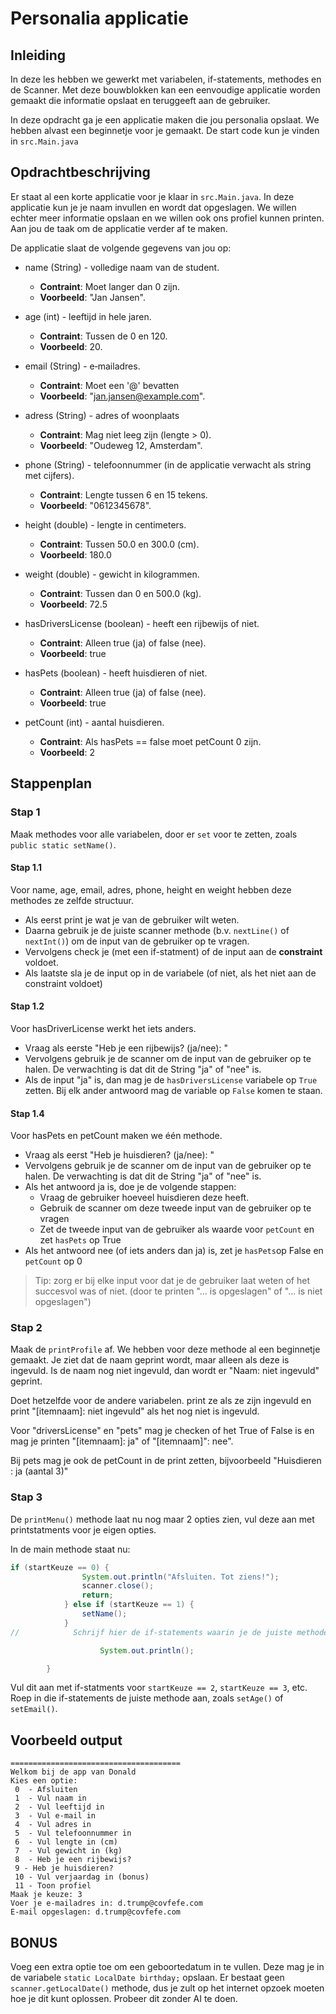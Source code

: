 # Personalia applicatie

## Inleiding

In deze les hebben we gewerkt met variabelen, if-statements, methodes en de Scanner.
Met deze bouwblokken kan een eenvoudige applicatie worden gemaakt die informatie opslaat en teruggeeft aan de gebruiker.

In deze opdracht ga je een applicatie maken die jou personalia opslaat. We hebben alvast een beginnetje voor je gemaakt. De start code kun je vinden in `src.Main.java`

## Opdrachtbeschrijving

Er staat al een korte applicatie voor je klaar in `src.Main.java`. In deze applicatie kun je je naam invullen en wordt dat opgeslagen. We willen echter meer informatie opslaan en we willen ook ons profiel kunnen printen. Aan jou de taak om de applicatie verder af te maken.

De applicatie slaat de volgende gegevens van jou op:

- name (String) - volledige naam van de student.
    - **Contraint**: Moet langer dan 0 zijn.
    - **Voorbeeld**: "Jan Jansen".

- age (int) - leeftijd in hele jaren.
    - **Contraint**: Tussen de 0 en 120.
    - **Voorbeeld**: 20.

- email (String) - e‑mailadres.
    - **Contraint**: Moet een '@' bevatten
    - **Voorbeeld**: "jan.jansen@example.com".

- adress (String) - adres of woonplaats
    - **Contraint**: Mag niet leeg zijn (lengte > 0).
    - **Voorbeeld**: "Oudeweg 12, Amsterdam".

- phone (String) - telefoonnummer (in de applicatie verwacht als string met cijfers).
    - **Contraint**: Lengte tussen 6 en 15 tekens.
    - **Voorbeeld**: "0612345678".

- height (double) - lengte in centimeters.
    - **Contraint**: Tussen 50.0 en 300.0 (cm).
    - **Voorbeeld**: 180.0

- weight (double) - gewicht in kilogrammen.
    - **Contraint**: Tussen dan 0 en 500.0 (kg).
    - **Voorbeeld**: 72.5



- hasDriversLicense (boolean) - heeft een rijbewijs of niet.
    - **Contraint**: Alleen true (ja) of false (nee).
    - **Voorbeeld**: true

- hasPets (boolean) - heeft huisdieren of niet.
    - **Contraint**: Alleen true (ja) of false (nee).
    - **Voorbeeld**: true

- petCount (int) - aantal huisdieren.
    - **Contraint**: Als hasPets == false moet petCount 0 zijn.
    - **Voorbeeld**: 2

## Stappenplan
### Stap 1
Maak methodes voor alle variabelen, door er `set` voor te zetten, zoals `public static setName()`. 

#### Stap 1.1
Voor name, age, email, adres, phone, height en weight hebben deze methodes ze zelfde structuur. 
  - Als eerst print je wat je van de gebruiker wilt weten.
  - Daarna gebruik je de juiste scanner methode (b.v. `nextLine()` of `nextInt()`) om de input van de gebruiker op te vragen.
  - Vervolgens check je (met een if-statment) of de input aan de **constraint** voldoet.
  - Als laatste sla je de input op in de variabele (of niet, als het niet aan de constraint voldoet)

#### Stap 1.2
Voor hasDriverLicense werkt het iets anders.
- Vraag als eerste "Heb je een rijbewijs? (ja/nee): "
- Vervolgens gebruik je de scanner om de input van de gebruiker op te halen. De verwachting is dat dit de String "ja" of "nee" is.
- Als de input "ja" is, dan mag je de `hasDriversLicense` variabele op `True` zetten. Bij elk ander antwoord mag de variable op `False` komen te staan.

#### Stap 1.4
Voor hasPets en petCount maken we één methode.
- Vraag als eerst "Heb je huisdieren? (ja/nee): "
- Vervolgens gebruik je de scanner om de input van de gebruiker op te halen. De verwachting is dat dit de String "ja" of "nee" is.
- Als het antwoord ja is, doe je de volgende stappen:
  - Vraag de gebruiker hoeveel huisdieren deze heeft.
  - Gebruik de scanner om deze tweede input van de gebruiker op te vragen
  - Zet de tweede input van de gebruiker als waarde voor `petCount` en zet `hasPets` op True
- Als het antwoord nee (of iets anders dan ja)  is, zet je `hasPets`op False en `petCount` op 0

> Tip: zorg er bij elke input voor dat je de gebruiker laat weten of het succesvol was of niet. (door te printen "... is opgeslagen" of "... is niet opgeslagen")

### Stap 2
Maak de `printProfile` af. 
We hebben voor deze methode al een beginnetje gemaakt. Je ziet dat de naam geprint wordt, maar alleen als deze is ingevuld. Is de naam nog niet ingevuld, dan wordt er "Naam: niet ingevuld" geprint. 

Doet hetzelfde voor de andere variabelen. print ze als ze zijn ingevuld en print "[itemnaam]: niet ingevuld" als het nog niet is ingevuld. 

Voor "driversLicense" en "pets" mag je checken of het True of False is en mag je printen "[itemnaam]: ja" of "[itemnaam]": nee". 

Bij pets mag je ook de petCount in de print zetten, bijvoorbeeld "Huisdieren : ja (aantal 3)"

### Stap 3
De `printMenu()` methode laat nu nog maar 2 opties zien, vul deze aan met printstatments voor je eigen opties. 

In de main methode staat nu: 

```java
if (startKeuze == 0) {
                System.out.println("Afsluiten. Tot ziens!");
                scanner.close();
                return;
            } else if (startKeuze == 1) {
                setName();
            }
//            Schrijf hier de if-statements waarin je de juiste methode aanroept.

                    System.out.println();

        }
```

Vul dit aan met if-statments voor `startKeuze == 2`, `startKeuze == 3`, etc. Roep in die if-statements de juiste methode aan, zoals `setAge()` of `setEmail()`. 


## Voorbeeld output

```text
======================================
Welkom bij de app van Donald
Kies een optie:
 0  - Afsluiten
 1  - Vul naam in
 2  - Vul leeftijd in
 3  - Vul e-mail in
 4  - Vul adres in
 5  - Vul telefoonnummer in
 6  - Vul lengte in (cm)
 7  - Vul gewicht in (kg)
 8  - Heb je een rijbewijs?
 9 - Heb je huisdieren?
 10 - Vul verjaardag in (bonus)
 11 - Toon profiel
Maak je keuze: 3
Voer je e-mailadres in: d.trump@covfefe.com
E-mail opgeslagen: d.trump@covfefe.com

```

## BONUS

Voeg een extra optie toe om een geboortedatum in te vullen. Deze mag je in de variabele `static LocalDate birthday;` opslaan. Er bestaat geen `scanner.getLocalDate()` methode, dus je zult op het internet opzoek moeten hoe je dit kunt oplossen. Probeer dit zonder AI te doen.

      